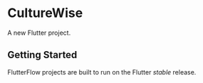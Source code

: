 # CultureWise

A new Flutter project.

## Getting Started

FlutterFlow projects are built to run on the Flutter _stable_ release.
